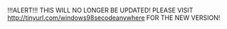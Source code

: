!!!ALERT!!!
THIS WILL NO LONGER BE UPDATED!
PLEASE VISIT http://tinyurl.com/windows98secodeanywhere FOR THE NEW VERSION!
